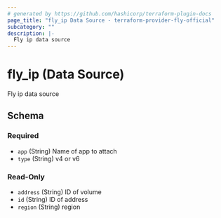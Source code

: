 ```yaml
---
# generated by https://github.com/hashicorp/terraform-plugin-docs
page_title: "fly_ip Data Source - terraform-provider-fly-official"
subcategory: ""
description: |-
  Fly ip data source
---
```


# fly_ip (Data Source)

Fly ip data source



<!-- schema generated by tfplugindocs -->
## Schema

### Required

- `app` (String) Name of app to attach
- `type` (String) v4 or v6

### Read-Only

- `address` (String) ID of volume
- `id` (String) ID of address
- `region` (String) region


